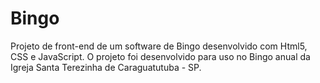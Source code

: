 # Bingo
Projeto de front-end de um software de Bingo desenvolvido com Html5, CSS e JavaScript.
O projeto foi desenvolvido para uso no Bingo anual da Igreja Santa Terezinha de Caraguatutuba - SP.
